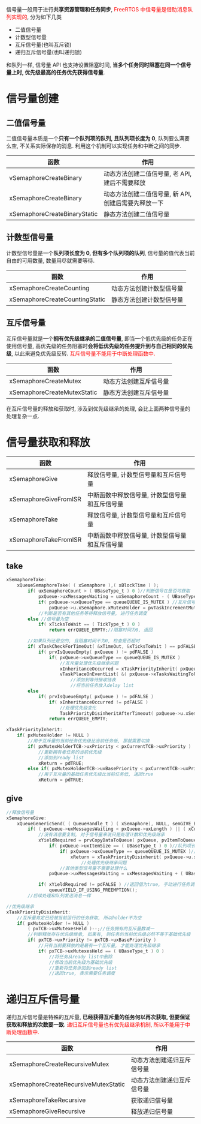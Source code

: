 信号量一般用于进行**共享资源管理和任务同步**, <font color='red'>FreeRTOS 中信号量是借助消息队列实现的</font>, 分为如下几类

- 二值信号量
- 计数型信号量
- 互斥信号量(也叫互斥锁)
- 递归互斥信号量(也叫递归锁)

和队列一样, 信号量 API 也支持设置阻塞时间, **当多个任务同时阻塞在同一个信号量上时, 优先级最高的任务优先获得信号量**.

# 信号量创建

## 二值信号量

二值信号量本质是一个**只有一个队列项的队列, 且队列项长度为 0**, 队列要么满要么空, 不关系实际保存的消息. 利用这个机制可以实现任务和中断之间的同步.

| 函数                         | 作用                                                 |
| ---------------------------- | ---------------------------------------------------- |
| vSemaphoreCreateBinary       | 动态方法创建二值信号量, 老 API, 建后不需要释放       |
| xSemaphoreCreateBinary       | 动态方法创建二值信号量, 新 API, 创建后需要先释放一下 |
| xSemaphoreCreateBinaryStatic | 静态方法创建二值信号量                               |

## 计数型信号量

计数型信号量是一个**队列项长度为 0, 但有多个队列项的队列**, 信号量的值代表当前自由的可用数量, 数量用尽就需要等待.

| 函数                           | 作用                     |
| ------------------------------ | ------------------------ |
| xSemaphoreCreateCounting       | 动态方法创建计数型信号量 |
| xSemaphoreCreateCountingStatic | 静态方法创建计数型信号量 |

## 互斥信号量

互斥信号量就是一个**拥有优先级继承的二值信号量**, 即当一个低优先级的任务正在使用信号量, 高优先级的任务阻塞时**会将低优先级的任务提升到与自己相同的优先级**, 以此来避免优先级反转.
<font color='red'>互斥信号量不能用于中断处理函数中.</font>

| 函数                        | 作用                   |
| --------------------------- | ---------------------- |
| xSemaphoreCreateMutex       | 动态方法创建互斥信号量 |
| xSemaphoreCreateMutexStatic | 静态方法创建互斥信号量 |

在互斥信号量的释放和获取时, 涉及到优先级继承的处理, 会比上面两种信号量的处理复杂一点.

# 信号量获取和释放

| 函数                  | 作用                                           |
| --------------------- | ---------------------------------------------- |
| xSemaphoreGive        | 释放信号量, 计数型信号量和互斥信号量           |
| xSemaphoreGiveFromISR | 中断函数中释放信号量, 计数型信号量和互斥信号量 |
| xSemaphoreTake        | 释放信号量, 计数型信号量和互斥信号量           |
| xSemaphoreTakeFromISR | 中断函数中释放信号量, 计数型信号量和互斥信号量 |

## take

```c
xSemaphoreTake:
    xQueueSemaphoreTake( ( xSemaphore ),( xBlockTime ) );
        if( uxSemaphoreCount > ( UBaseType_t ) 0 )//判断信号在是否可获取
            pxQueue->uxMessagesWaiting = uxSemaphoreCount - ( UBaseType_t ) 1;//信号量计数减一
            if( pxQueue->uxQueueType == queueQUEUE_IS_MUTEX ) //互斥信号量
                pxQueue->u.xSemaphore.xMutexHolder = pvTaskIncrementMutexHeldCount();//设置拥有者为当前任务
            //判断是否有其他任务等待释放信号量, 进行任务调度
        else //信号量为空
            if( xTicksToWait == ( TickType_t ) 0 )
                return errQUEUE_EMPTY;//阻塞时间为0, 返回

        //如果队列还是空的, 且阻塞时间不为0, 检查是否超时
        if( xTaskCheckForTimeOut( &xTimeOut, &xTicksToWait ) == pdFALSE )
            if( prvIsQueueEmpty( pxQueue ) != pdFALSE )
                if( pxQueue->uxQueueType == queueQUEUE_IS_MUTEX )
                    //互斥量处理优先级继承问题
                    xInheritanceOccurred = xTaskPriorityInherit( pxQueue->u.xSemaphore.xMutexHolder );
                    vTaskPlaceOnEventList( &( pxQueue->xTasksWaitingToReceive ), xTicksToWait);
                        //添加到等待接收链表
                        //将当前任务放入delay list
        else
            if( prvIsQueueEmpty( pxQueue ) != pdFALSE )
                if( xInheritanceOccurred != pdFALSE )
                    //处理优先级变化
                    TaskPriorityDisinheritAfterTimeout( pxQueue->u.xSemaphore.xMutexHolder, uxHighestWaitingPriority );
                return errQUEUE_EMPTY;

xTaskPriorityInherit:
    if( pxMutexHolder != NULL )
        //用于互斥量的当前任务优先级比当前任务低, 那就需要切换
        if( pxMutexHolderTCB->uxPriority < pxCurrentTCB->uxPriority )
            //更新拥有者任务的当前优先级
            //添加到ready list
            xReturn = pdTRUE;
        else if( pxMutexHolderTCB->uxBasePriority < pxCurrentTCB->uxPriority )
            //用于互斥量的基础任务优先级比当前任务低, 返回true
            xReturn = pdTRUE;
```

## give

```c
//释放信号量
xSemaphoreGive:
    xQueueGenericSend( ( QueueHandle_t ) ( xSemaphore), NULL, semGIVE_BLOCK_TIME, queueSEND_TO_BACK );
        if( ( pxQueue->uxMessagesWaiting < pxQueue->uxLength ) || ( xCopyPosition == queueOVERWRITE )
            //没有消息要复制, 对于信号量来说只是处理计数和优先级继承
            xYieldRequired = prvCopyDataToQueue( pxQueue, pvItemToQueue, xCopyPosition );
                if( pxQueue->uxItemSize == ( UBaseType_t ) 0 )//队列项长度为0, 即信号量类型的队列
                    if( pxQueue->uxQueueType == queueQUEUE_IS_MUTEX )//互斥信号量
                        xReturn = xTaskPriorityDisinherit( pxQueue->u.xSemaphore.xMutexHolder );
                            //处理优先级继承问题
                    //其他类型信号量不需要处理什么
                pxQueue->uxMessagesWaiting = uxMessagesWaiting + ( UBaseType_t ) 1;//计数加1

            if( xYieldRequired != pdFALSE ) //返回值为true, 手动进行任务调度
                queueYIELD_IF_USING_PREEMPTION();
        //后续处理和队列发送消息一样

//优先级继承
xTaskPriorityDisinherit:
    //互斥量肯定已经被当前运行的任务获取, 所以holder不为空
    if( pxMutexHolder != NULL )
        ( pxTCB->uxMutexesHeld )--;//任务拥有的互斥量数减一
        //判断释放存在优先级继承, 如果有, 则任务的当前优先级必然不等于基础优先级
        if( pxTCB->uxPriority != pxTCB->uxBasePriority )
            //只有当前要释放的是最有一个互斥量, 才能处理优先级继承
            if( pxTCB->uxMutexesHeld == ( UBaseType_t ) 0 )
                //将任务从ready list中删除
                //修改当前优先级为基础优先级
                //重新将任务添加到ready list
                //返回true, 表示需要任务调度
```

# 递归互斥信号量

递归互斥信号量是特殊的互斥量, **已经获得互斥量的任务何以再次获取, 但要保证获取和释放的次数要一致**.
<font color='red'>递归互斥信号量也有优先级继承机制, 所以不能用于中断处理函数中.</font>

| 函数                                 | 作用                       |
| ------------------------------------ | -------------------------- |
| xSemaphoreCreateRecursiveMutex       | 动态方法创建递归互斥信号量 |
| xSemaphoreCreateRecursiveMutexStatic | 动态方法创建递归互斥信号量 |
| xSemaphoreTakeRecursive              | 获取递归信号量             |
| xSemaphoreGiveRecursive              | 释放递归信号量             |
